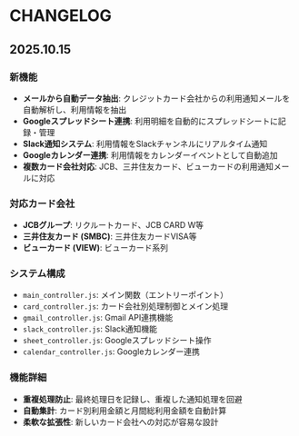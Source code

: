 # CHANGELOG

## 2025.10.15

### 新機能
- **メールから自動データ抽出**: クレジットカード会社からの利用通知メールを自動解析し、利用情報を抽出
- **Googleスプレッドシート連携**: 利用明細を自動的にスプレッドシートに記録・管理
- **Slack通知システム**: 利用情報をSlackチャンネルにリアルタイム通知
- **Googleカレンダー連携**: 利用情報をカレンダーイベントとして自動追加
- **複数カード会社対応**: JCB、三井住友カード、ビューカードの利用通知メールに対応

### 対応カード会社
- **JCBグループ**: リクルートカード、JCB CARD W等
- **三井住友カード (SMBC)**: 三井住友カードVISA等
- **ビューカード (VIEW)**: ビューカード系列

### システム構成
- `main_controller.js`: メイン関数（エントリーポイント）
- `card_controller.js`: カード会社別処理制御とメイン処理
- `gmail_controller.js`: Gmail API連携機能
- `slack_controller.js`: Slack通知機能
- `sheet_controller.js`: Googleスプレッドシート操作
- `calendar_controller.js`: Googleカレンダー連携

### 機能詳細
- **重複処理防止**: 最終処理日を記録し、重複した通知処理を回避
- **自動集計**: カード別利用金額と月間総利用金額を自動計算
- **柔軟な拡張性**: 新しいカード会社への対応が容易な設計
